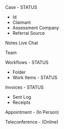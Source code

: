 ﻿Case - STATUS
- Id
- Claimant
- Assessment Company
- Referral Source

Notes
Live Chat

Team

Workflows - STATUS
- Folder
- Work Items - STATUS

Invoices - STATUS
- Sent Log
- Receipts

Appointment - (In Person)

Teleconference - (Online)





